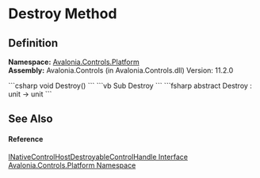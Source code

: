 # Destroy Method




## Definition
**Namespace:** <a href="N_Avalonia_Controls_Platform">Avalonia.Controls.Platform</a>  
**Assembly:** Avalonia.Controls (in Avalonia.Controls.dll) Version: 11.2.0

<Tabs groupId="api-code-preview">
<TabItem value="csharp" label="C#">
```csharp
void Destroy()
```
</TabItem>
<TabItem value="vb" label="VB">
```vb
Sub Destroy
```
</TabItem>
<TabItem value="fsharp" label="F#">
```fsharp
abstract Destroy : unit -> unit 
```
</TabItem>
</Tabs>



## See Also


#### Reference
<a href="T_Avalonia_Controls_Platform_INativeControlHostDestroyableControlHandle">INativeControlHostDestroyableControlHandle Interface</a>  
<a href="N_Avalonia_Controls_Platform">Avalonia.Controls.Platform Namespace</a>  
